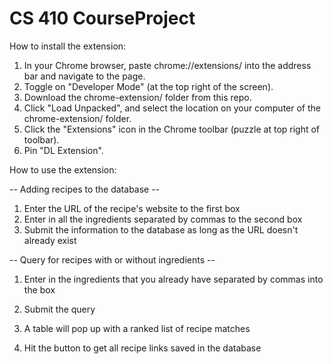 # CS 410 CourseProject

How to install the extension:

1. In your Chrome browser, paste chrome://extensions/ into the address bar and navigate to the page.
2. Toggle on "Developer Mode" (at the top right of the screen).
3. Download the chrome-extension/ folder from this repo.
4. Click "Load Unpacked", and select the location on your computer of the chrome-extension/ folder.
5. Click the "Extensions" icon in the Chrome toolbar (puzzle at top right of toolbar).
6. Pin "DL Extension".



How to use the extension:

-- Adding recipes to the database --
1. Enter the URL of the recipe's website to the first box
2. Enter in all the ingredients separated by commas to the second box
3. Submit the information to the database as long as the URL doesn't already exist

-- Query for recipes with or without ingredients --
1. Enter in the ingredients that you already have separated by commas into the box
2. Submit the query
3. A table will pop up with a ranked list of recipe matches

1. Hit the button to get all recipe links saved in the database
